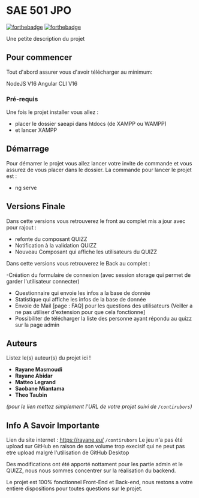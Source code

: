 # SAE 501 JPO

[![forthebadge](http://forthebadge.com/images/badges/built-with-love.svg)](http://forthebadge.com)  [![forthebadge](http://forthebadge.com/images/badges/powered-by-electricity.svg)](http://forthebadge.com)

Une petite description du projet

## Pour commencer

Tout d'abord assurer vous d'avoir télécharger au minimum:

NodeJS V16
Angular CLI V16


### Pré-requis

Une fois le projet installer vous allez :

- placer le dossier saeapi dans htdocs (de XAMPP ou WAMPP)
- et lancer XAMPP


## Démarrage

Pour démarrer le projet vous allez lancer votre invite de commande et vous assurez de vous placer dans le dossier.
La commande pour lancer le projet est :

- ng serve


## Versions Finale
Dans cette versions vous retrouverez le front au complet  mis a jour avec pour rajout :

- refonte du composant QUIZZ
- Notification à la validation QUIZZ
- Nouveau Composant qui affiche les utilisateurs du QUIZZ

Dans cette versions vous retrouverez le Back au complet   :

-Création du formulaire de connexion (avec session storage qui permet de garder l'utilisateur connecter)
- Questionnaire qui envoie les infos a la base de donnée
- Statistique qui affiche les infos de la base de donnée
- Envoie de Mail [page : FAQ] pour les questions des utilisateurs (Veiller a ne pas utiliser d'extension pour que cela fonctionne]
- Possibiliter de télécharger la liste des personne ayant répondu au quizz sur la page admin


## Auteurs
Listez le(s) auteur(s) du projet ici !
* **Rayane Masmoudi**
* **Rayane Abidar**
* **Matteo Legrand**
* **Saobane Miantama**
* **Theo Taubin**




_(pour le lien mettez simplement l'URL de votre projet suivi de ``/contirubors``)_

## Info A Savoir Importante

Lien du site internet : https://rayane.eu/ ``/contirubors``
Le jeu n'a pas été upload sur GitHub en raison de son volume trop execisif qui ne peut pas etre upload malgré l'utilisation de GitHub Desktop

Des modifications ont été apporté nottament pour les partie admin et le QUIZZ, nous nous sommes concentrer sur la réalisation du backend.

Le projet est 100% fonctionnel Front-End et Back-end, nous restons a votre entiere dispositions pour toutes questions sur le projet.
